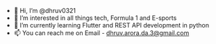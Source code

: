 - 👋 Hi, I’m @dhruv0321
- 👀 I’m interested in all things tech, Formula 1 and E-sports
- 🌱 I’m currently learning Flutter and REST API development in python
- 📫 You can reach me on Email - dhruv.arora.da.3@gmail.com

<!---
dhruv0321/dhruv0321 is a ✨ special ✨ repository because its `README.md` (this file) appears on your GitHub profile.
You can click the Preview link to take a look at your changes.
--->
